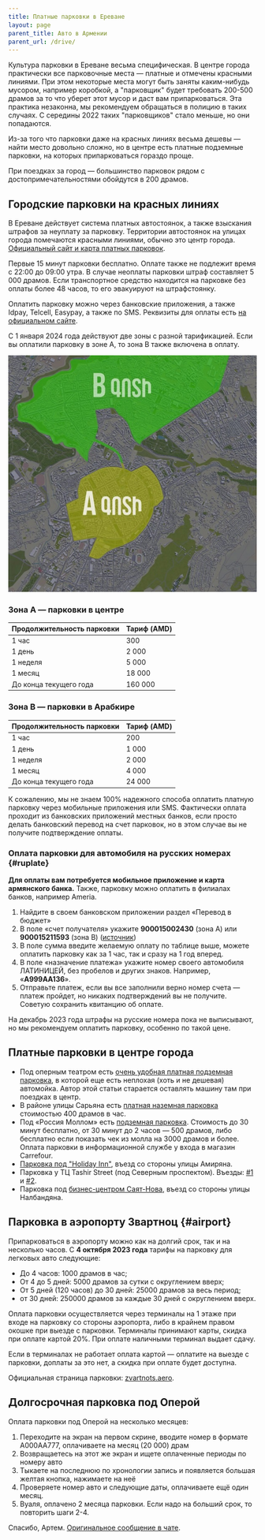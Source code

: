 ```yaml
---
title: Платные парковки в Ереване
layout: page
parent_title: Авто в Армении
parent_url: /drive/
---
```


Культура парковки в Ереване весьма специфическая. В центре города практически все парковочные места — платные и отмечены
красными линиями. При этом некоторые места могут быть заняты каким-нибудь мусором, например коробкой, а "парковщик" будет
требовать 200-500 драмов за то что уберет этот мусор и даст вам припарковаться. Эта практика незаконна, мы рекомендуем
обращаться в полицию в таких случаях. С середины 2022 таких "парковщиков" стало меньше, но они попадаются.

Из-за того что парковки даже на красных линиях весьма дешевы — найти место довольно сложно, но в центре есть платные подземные парковки,
на которых припарковаться гораздо проще.

При поездках за город — большинство парковок рядом с достопримечательностями обойдутся в 200 драмов.

## Городские парковки на красных линиях

В Ереване действует система платных автостоянок, а также взыскания штрафов за неуплату за парковку. Территории автостоянок на улицах города помечаются красными линиями, обычно это центр города. [Официальный сайт и карта платных парковок](https://www.pcs.am/map/).

Первые 15 минут парковки бесплатно. Оплате также не подлежит время с 22:00 до 09:00 утра. В случае неоплаты парковки штраф составляет 5 000 драмов. Если транспортное средство находится на парковке без оплаты более 48 часов, то его эвакуируют на штрафстоянку.

Оплатить парковку можно через банковские приложения, а также Idpay, Telcell, Easypay, а также по SMS. Реквизиты для оплаты есть [на официальном сайте](https://www.pcs.am/payments/).

С 1 января 2024 года действуют две зоны с разной тарификацией. Если вы оплатили парковку в зоне А, то зона B также включена в оплату.

![Зоны платной парковки в Ереване](/assets/drive/parking-zones.jpg)

### Зона А — парковки в центре

| Продолжительность парковки | Тариф (AMD) |
|----------------------------|-------------|
| 1 час                      | 300         |
| 1 день                     | 2 000       |
| 1 неделя                   | 5 000       |
| 1 месяц                    | 18 000      |
| До конца текущего года     | 160 000     |

### Зона B — парковки в Арабкире

| Продолжительность парковки | Тариф (AMD) |
|----------------------------|-------------|
| 1 час                      | 200         |
| 1 день                     | 1 000       |
| 1 неделя                   | 2 000       |
| 1 месяц                    | 4 000       |
| До конца текущего года     | 24 000      |

К сожалению, мы не знаем 100% надежного способа оплатить платную парковку через мобильные приложения или SMS. Фактически оплата проходит из банковских приложений местных банков, если просто делать банковский перевод на счет парковок, но в этом случае вы не получите подтверждение оплаты.

### Оплата парковки для автомобиля на русских номерах {#ruplate}

**Для оплаты вам потребуется мобильное приложение и карта армянского банка.** Также, парковку можно оплатить в филиалах банков, например Ameria.

1. Найдите в своем банковском приложении раздел «Перевод в бюджет»
2. В поле «счет получателя» укажите **900015002430** (зона А) или **900015211593** (зона B) ([источник](https://www.pcs.am/payments/))
3. В поле сумма введите желаемую оплату по таблице выше, можете оплатить парковку как за 1 час, так и сразу на 1 год вперед.
4. В поле «назначение платежа» укажите номер своего автомобиля ЛАТИНИЦЕЙ, без пробелов и других знаков. Например, «**A999AA136**».
5. Отправьте платеж, если вы все заполнили верно номер счета — платеж пройдет, но никаких подтверждений вы не получите. Советую сохранить квитанцию об оплате.

На декабрь 2023 года штрафы на русские номера пока не выписывают, но мы рекомендуем оплатить парковку, особенно по такой цене.

## Платные парковки в центре города

- Под оперным театром есть [очень удобная платная подземная парковка](https://yandex.ru/maps/org/avtomobilnaya_parkovka/133027685862/), в которой еще есть неплохая (хоть и не дешевая) автомойка. Автор этой статьи старается оставлять машину там при поездках в центр.
- В районе улицы Сарьяна есть [платная наземная парковка](https://yandex.ru/maps/org/avtomobilnaya_parkovka/107922928845/) стоимостью 400 драмов в час.
- Под «Россия Моллом» есть [подземная парковка](https://yandex.ru/maps/org/avtomoyka/136546979584/). Стоимость до 30 минут бесплатно, от 30 минут до 2 часов — 500 драмов, либо бесплатно если показать чек из молла на 3000 драмов и более. Оплата парковки в информационной службе у входа в магазин Carrefour.
- [Парковка под "Holiday Inn"](https://yandex.ru/maps/org/holiday_inn_yerevan/19291316374/), въезд со стороны улицы Амиряна.
- Парковка у ТЦ Tashir Street (под Северным проспектом). Въезды: [#1](https://yandex.ru/maps/org/avtomobilnaya_parkovka/184521527787/) и [#2](https://yandex.ru/maps/org/avtomobilnaya_parkovka/149864202219/).
- Парковка под [бизнес-центром Саят-Нова](https://yandex.ru/maps/org/sayat_nova/25813458183/), въезд со стороны улицы Налбандяна.

## Парковка в аэропорту Звартноц {#airport}

Припарковаться в аэропорту можно как на долгий срок, так и на несколько часов. С **4 октября 2023 года** тарифы на парковку для легковых авто следующие:

- До 4 часов: 1000 драмов в час;
- От 4 до 5 дней: 5000 драмов за сутки с округлением вверх;
- От 5 дней (120 часов) до 30 дней: 25000 драмов за весь период;
- от 30 дней: 250000 драмов за каждые 30 дней с округлением вверх.

Оплата парковки осуществляется через терминалы на 1 этаже при входе на парковку со стороны аэропорта, либо в крайнем правом окошке при выезде с парковки. Терминалы принимают карты, скидка при оплате картой 20%. При оплате наличными терминал выдает сдачу.

Если в терминалах не работает оплата картой — оплатите на выезде с парковки, доплаты за это нет, а скидка при оплате будет доступна.

Официальная страница парковки: [zvartnots.aero](https://www.zvartnots.aero/RU/Content/Parking).

## Долгосрочная парковка под Оперой

Оплата парковки под Оперой на несколько месяцев:

1. Переходите на экран на первом скрине, вводите номер в формате A000AA777, оплачиваете на месяц (20 000) драм
2. Возвращаетесь на этот же экран и ищете оплаченные периоды по номеру авто
3. Тыкаете на последнюю по хронологии запись и появляется большая желтая кнопка, нажимаете на неё
4. Проверяете номер авто и следующие даты, оплачиваете ещё один месяц.
5. Вуаля, оплачено 2 месяца парковки. Если надо на больший срок, то повторить шаги 2-4.

Спасибо, Артем. [Оригинальное сообщение в чате](https://t.me/am_autoclub/44524).
